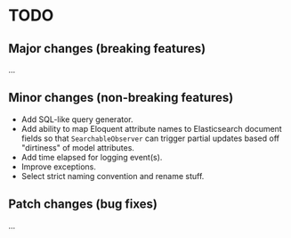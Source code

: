 # TODO
## Major changes (breaking features)
...

## Minor changes (non-breaking features)
* Add SQL-like query generator.
* Add ability to map Eloquent attribute names to Elasticsearch document fields so that `SearchableObserver` can trigger partial updates based off "dirtiness" of model attributes.
* Add time elapsed for logging event(s).
* Improve exceptions.
* Select strict naming convention and rename stuff.

## Patch changes (bug fixes) 
...
